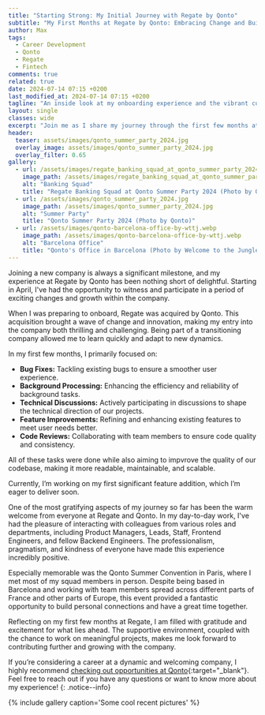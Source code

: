 ```yaml
---
title: "Starting Strong: My Initial Journey with Regate by Qonto"
subtitle: "My First Months at Regate by Qonto: Embracing Change and Building Connections"
author: Max
tags:
  - Career Development
  - Qonto
  - Regate
  - Fintech
comments: true
related: true
date: 2024-07-14 07:15 +0200
last_modified_at: 2024-07-14 07:15 +0200
tagline: "An inside look at my onboarding experience and the vibrant culture at Regate by Qonto"
layout: single
classes: wide
excerpt: "Join me as I share my journey through the first few months at Regate by Qonto, from navigating a company acquisition to building personal and professional connections within a dynamic fintech environment."
header:
  teaser: assets/images/qonto_summer_party_2024.jpg
  overlay_image: assets/images/qonto_summer_party_2024.jpg
  overlay_filter: 0.65
gallery:
  - url: /assets/images/regate_banking_squad_at_qonto_summer_party_2024.jpg
    image_path: /assets/images/regate_banking_squad_at_qonto_summer_party_2024.jpg
    alt: "Banking Squad"
    title: "Regate Banking Squad at Qonto Summer Party 2024 (Photo by Qonto)"
  - url: /assets/images/qonto_summer_party_2024.jpg
    image_path: /assets/images/qonto_summer_party_2024.jpg
    alt: "Summer Party"
    title: "Qonto Summer Party 2024 (Photo by Qonto)"
  - url: /assets/images/qonto-barcelona-office-by-wttj.webp
    image_path: /assets/images/qonto-barcelona-office-by-wttj.webp
    alt: "Barcelona Office"
    title: "Qonto's Office in Barcelona (Photo by Welcome to the Jungle)"
---
```

Joining a new company is always a significant milestone, and my experience at Regate by Qonto has been nothing short of delightful. Starting in April, I've had the opportunity to witness and participate in a period of exciting changes and growth within the company.

When I was preparing to onboard, Regate was acquired by Qonto. This acquisition brought a wave of change and innovation, making my entry into the company both thrilling and challenging. Being part of a transitioning company allowed me to learn quickly and adapt to new dynamics.

In my first few months, I primarily focused on:

- **Bug Fixes:** Tackling existing bugs to ensure a smoother user experience.
- **Background Processing:** Enhancing the efficiency and reliability of background tasks.
- **Technical Discussions:** Actively participating in discussions to shape the technical direction of our projects.
- **Feature Improvements:** Refining and enhancing existing features to meet user needs better.
- **Code Reviews:** Collaborating with team members to ensure code quality and consistency.

All of these tasks were done while also aiming to impvrove the quality of our codebase, making it more readable, maintainable, and scalable.

Currently, I’m working on my first significant feature addition, which I’m eager to deliver soon.

One of the most gratifying aspects of my journey so far has been the warm welcome from everyone at Regate and Qonto. In my day-to-day work, I've had the pleasure of interacting with colleagues from various roles and departments, including Product Managers, Leads, Staff, Frontend Engineers, and fellow Backend Engineers. The professionalism, pragmatism, and kindness of everyone have made this experience incredibly positive.

Especially memorable was the Qonto Summer Convention in Paris, where I met most of my squad members in person. Despite being based in Barcelona and working with team members spread across different parts of France and other parts of Europe, this event provided a fantastic opportunity to build personal connections and have a great time together.

Reflecting on my first few months at Regate, I am filled with gratitude and excitement for what lies ahead. The supportive environment, coupled with the chance to work on meaningful projects, makes me look forward to contributing further and growing with the company.

If you’re considering a career at a dynamic and welcoming company, I highly recommend [checking out opportunities at Qonto](https://refer.hellotrusty.io/rkacvbc3ld){:target="_blank"}. Feel free to reach out if you have any questions or want to know more about my experience!
{: .notice--info}

{% include gallery caption='Some cool recent pictures' %}
